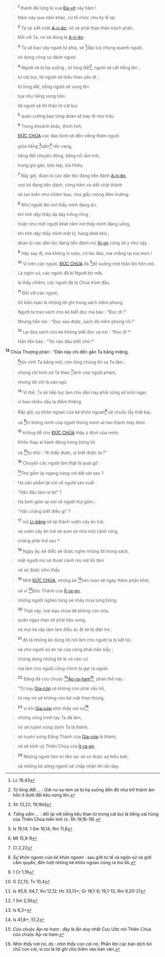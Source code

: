 > <sup><b>1</b></sup> thành đã từng bị vua [Đa-vít]() vây hãm !
>


> Năm này qua năm khác, cứ tổ chức chu kỳ lễ lạt.
>


> <sup><b>2</b></sup> Ta sẽ siết chặt [A-ri-ên](), nó sẽ phải than thân trách phận.
>


> Đối với Ta, nó sẽ đúng là [A-ri-ên]().
>


> <sup><b>3</b></sup> Ta sẽ bao vây ngươi tứ phía, sẽ [^3@-4f6f9e59-72a6-49c5-82dd-1bba994883a6]đắp luỹ chung quanh ngươi,
>


> sẽ dựng công sự đánh ngươi.
>


> <sup><b>4</b></sup> Ngươi sẽ bị hạ xuống ; từ lòng đất[^4-4f6f9e59-72a6-49c5-82dd-1bba994883a6], ngươi sẽ cất tiếng lên ;
>


> từ cát bụi, lời ngươi sẽ thều thào yếu ớt ;
>


> từ lòng đất, tiếng ngươi sẽ vọng lên
>


> tựa như tiếng vong hồn :
>


> lời ngươi sẽ thì thào từ cát bụi.
>


> <sup><b>5</b></sup> quân cường bạo từng đoàn sẽ bay đi như trấu.
>


> <sup><b>6</b></sup> Trong khoảnh khắc, thình lình,
>


> [ĐỨC CHÚA]() các đạo binh sẽ đến viếng thăm ngươi
>


> giữa tiếng [^4@-4f6f9e59-72a6-49c5-82dd-1bba994883a6]sấm[^6-4f6f9e59-72a6-49c5-82dd-1bba994883a6] rền vang,
>


> tiếng đất chuyển động, tiếng nổ rầm trời,
>


> trong gió gào, bão táp, lửa thiêu.
>


> <sup><b>7</b></sup> Bấy giờ, đoàn lũ các dân tộc đang tiến đánh [A-ri-ên](),
>


> mọi kẻ đang tiến đánh, công hãm và siết chặt thành
>


> sẽ tan biến như chiêm bao, như giấc mộng đêm trường.
>


> <sup><b>8</b></sup> Như người đói mơ thấy mình đang ăn,
>


> khi tỉnh dậy thấy dạ dày trống rỗng ;
>


> hoặc như một người khát nằm mơ thấy mình đang uống,
>


> khi tỉnh dậy thấy mình mệt lử, họng khát khô ;
>


> đoàn lũ các dân tộc đang tiến đánh núi [Xi-on]() cũng sẽ y như vậy.
>


> <sup><b>9</b></sup> Hãy say đi, mà không vì rượu, cứ lảo đảo, mà chẳng tại ma men !
>


> <sup><b>10</b></sup> Vì trên các ngươi, [ĐỨC CHÚA]() đã [^5@-4f6f9e59-72a6-49c5-82dd-1bba994883a6]đổ xuống một thần khí hôn mê.
>


> Là ngôn sứ, các ngươi đã bị Người bịt mắt,
>


> là thầy chiêm, các ngươi đã bị Chúa trùm đầu.
>


> <sup><b>11</b></sup> Đối với các ngươi,
>


> thị kiến toàn là những lời ghi trong sách niêm phong.
>


> Người ta trao sách cho kẻ biết đọc mà bảo : “Đọc đi !”
>


> Nhưng hắn nói : “Đọc sao được, sách đã niêm phong rồi !”
>


> <sup><b>12</b></sup> Lại đưa sách cho kẻ không biết đọc và nói : “Đọc đi !”
>


> Hắn liền bảo : “Tôi nào đâu biết chữ !”
>

<sup><b>13</b></sup> Chúa Thượng phán : “Dân này chỉ đến gần Ta bằng miệng,


> [^7@-4f6f9e59-72a6-49c5-82dd-1bba994883a6]tôn vinh Ta bằng môi, còn lòng chúng thì xa Ta lắm ;
>


> chúng chỉ kính sợ Ta theo [^8@-4f6f9e59-72a6-49c5-82dd-1bba994883a6]lệnh của người phàm,
>


> nhưng đó chỉ là sáo ngữ.
>


> <sup><b>14</b></sup> Vì thế, Ta sẽ tiếp tục làm cho dân này phải sững sờ kinh ngạc
>


> vì bao nhiêu dấu lạ điềm thiêng.
>


> Bấy giờ, sự khôn ngoan của kẻ khôn ngoan[^8-4f6f9e59-72a6-49c5-82dd-1bba994883a6] sẽ chuốc lấy thất bại,
>


> và [^9@-4f6f9e59-72a6-49c5-82dd-1bba994883a6]trí thông minh của người thông minh sẽ tan thành mây khói.
>


> <sup><b>15</b></sup> không để cho [ĐỨC CHÚA]() thấy ý định của mình.
>


> Khốn thay ai hành động trong bóng tối
>


> và [^10@-4f6f9e59-72a6-49c5-82dd-1bba994883a6]tự nhủ : “Ai thấy được, ai biết được ta ?”
>


> <sup><b>16</b></sup> Chuyện các ngươi làm thật là quái gở :
>


> [^11@-4f6f9e59-72a6-49c5-82dd-1bba994883a6]Thợ gốm lại ngang hàng với đất sét sao ?
>


> Há sản phẩm lại nói về người sản xuất :
>


> “Hắn đâu làm ra tôi” ?
>


> Há bình gốm lại nói về người thợ gốm :
>


> “Hắn chẳng biết điều gì” ?
>


> <sup><b>17</b></sup> núi [Li-băng]() sẽ lại thành vườn cây ăn trái,
>


> và vườn cây ăn trái sẽ sum sê như một cánh rừng,
>


> chẳng phải thế sao ?
>


> <sup><b>18</b></sup> Ngày ấy, kẻ điếc sẽ được nghe những lời trong sách,
>


> mắt người mù sẽ thoát cảnh mù mịt tối tăm
>


> và sẽ được nhìn thấy.
>


> <sup><b>19</b></sup> Nhờ [ĐỨC CHÚA](), những kẻ [^12@-4f6f9e59-72a6-49c5-82dd-1bba994883a6]hèn mọn sẽ ngày thêm phấn khởi,
>


> và vì [^13@-4f6f9e59-72a6-49c5-82dd-1bba994883a6]Đức Thánh của [Ít-ra-en](),
>


> những người nghèo túng sẽ nhảy múa tưng bừng.
>


> <sup><b>20</b></sup> Thật vậy, loài bạo chúa đã không còn nữa,
>


> quân ngạo mạn sẽ phải tiêu vong,
>


> và mọi kẻ rắp tâm làm điều ác ắt sẽ bị diệt trừ :
>


> <sup><b>21</b></sup> đó là những kẻ dùng lời nói làm cho người ta bị kết tội,
>


> và cho người xử án tại cửa công phải mắc bẫy ;
>


> chúng dùng những lời lẽ vô căn cứ
>


> mà làm cho người công chính bị gạt ra ngoài.
>


> <sup><b>22</b></sup> Đấng đã cứu chuộc [^14@-4f6f9e59-72a6-49c5-82dd-1bba994883a6][Áp-ra-ham]()[^13-4f6f9e59-72a6-49c5-82dd-1bba994883a6], phán thế này :
>


> “Từ nay [Gia-cóp]() sẽ không còn phải xấu hổ,
>


> từ nay nó sẽ không còn bẽ mặt thẹn thùng,
>


> <sup><b>23</b></sup> vì khi [Gia-cóp]() nhìn thấy nơi nó[^14-4f6f9e59-72a6-49c5-82dd-1bba994883a6]
>


> những công trình tay Ta đã làm,
>


> nó sẽ tuyên xưng danh Ta là thánh,
>


> sẽ tuyên xưng Đấng Thánh của [Gia-cóp]() là thánh,
>


> và sẽ kính uý Thiên Chúa của [Ít-ra-en]().
>


> <sup><b>24</b></sup> Những người tâm trí lầm lạc sẽ có được sự hiểu biết,
>


> và những kẻ ương ngạnh sẽ chấp nhận lời răn dạy.
>

[^4-4f6f9e59-72a6-49c5-82dd-1bba994883a6]: *Từ lòng đất ...* : Giê-ru-sa-lem sẽ bị hạ xuống đến độ như trở thành âm hồn ở dưới đất kêu vọng lên.
[^6-4f6f9e59-72a6-49c5-82dd-1bba994883a6]: *Tiếng sấm ...* : đối lại với tiếng kêu than từ trong cát bụi là tiếng oai hùng của Thiên Chúa hiển linh (x. Xh 19,16-18).
[^8-4f6f9e59-72a6-49c5-82dd-1bba994883a6]: *Sự khôn ngoan của kẻ khôn ngoan* : sau giới tư tế và ngôn sứ và giới cầm quyền, đến lượt những kẻ khôn ngoan cũng ra mù tối.
[^13-4f6f9e59-72a6-49c5-82dd-1bba994883a6]: *Cứu chuộc Áp-ra-ham* : đây là lần duy nhất Cựu Ước nói Thiên Chúa cứu chuộc Áp-ra-ham.
[^14-4f6f9e59-72a6-49c5-82dd-1bba994883a6]: *Nhìn thấy nơi nó*, ds : *nhìn thấy con cái nó.* Phần lớn các bản dịch bỏ chữ *con cái*, vì coi là lời ghi chú thêm vào bản văn.
[^3@-4f6f9e59-72a6-49c5-82dd-1bba994883a6]: Lc 19,43
[^4@-4f6f9e59-72a6-49c5-82dd-1bba994883a6]: Xh 13,22; 19,16tđ
[^5@-4f6f9e59-72a6-49c5-82dd-1bba994883a6]: Is 19,14; 1 Sm 16,14; Rm 11,8
[^7@-4f6f9e59-72a6-49c5-82dd-1bba994883a6]: Mt 15,8-9
[^8@-4f6f9e59-72a6-49c5-82dd-1bba994883a6]: Cl 2,22
[^9@-4f6f9e59-72a6-49c5-82dd-1bba994883a6]: 1 Cr 1,19
[^10@-4f6f9e59-72a6-49c5-82dd-1bba994883a6]: G 22,13; Tv 10,4
[^11@-4f6f9e59-72a6-49c5-82dd-1bba994883a6]: Is 45,9; 64,7; Kn 12,12; Hc 33,13+; Gr 18,1-6; 19,1-13; Rm 9,20-21
[^12@-4f6f9e59-72a6-49c5-82dd-1bba994883a6]: 1 Sm 2,5tt
[^13@-4f6f9e59-72a6-49c5-82dd-1bba994883a6]: Is 6,3+
[^14@-4f6f9e59-72a6-49c5-82dd-1bba994883a6]: Is 41,8+; 51,2